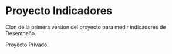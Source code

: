 # Proyecto Indicadores

Clon de la primera version del proyecto para medir indicadores de Desempeño. 

Proyecto Privado.
